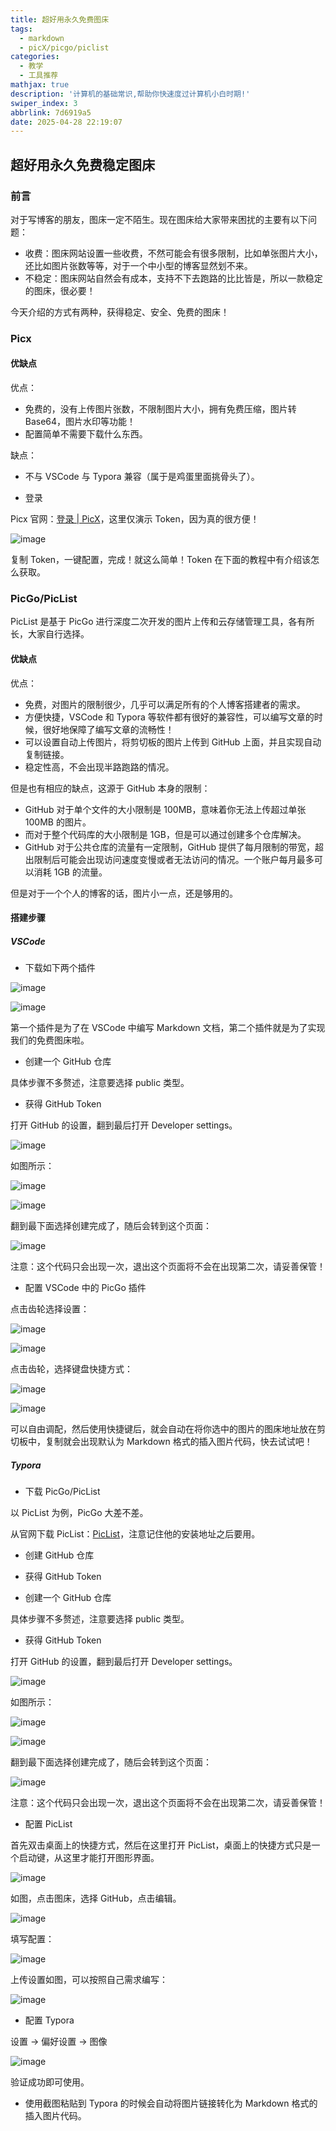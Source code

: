 ```yaml
---
title: 超好用永久免费图床
tags:
  - markdown
  - picX/picgo/piclist
categories:
  - 教学
  - 工具推荐
mathjax: true
description: '计算机的基础常识,帮助你快速度过计算机小白时期!'
swiper_index: 3
abbrlink: 7d6919a5
date: 2025-04-28 22:19:07
---
```


## 超好用永久免费稳定图床

### 前言

对于写博客的朋友，图床一定不陌生。现在图床给大家带来困扰的主要有以下问题：

- 收费：图床网站设置一些收费，不然可能会有很多限制，比如单张图片大小，还比如图片张数等等，对于一个中小型的博客显然划不来。
- 不稳定：图床网站自然会有成本，支持不下去跑路的比比皆是，所以一款稳定的图床，很必要！

今天介绍的方式有两种，获得稳定、安全、免费的图床！

### Picx

#### 优缺点

优点：

- 免费的，没有上传图片张数，不限制图片大小，拥有免费压缩，图片转 Base64，图片水印等功能！
- 配置简单不需要下载什么东西。

缺点：

- 不与 VSCode 与 Typora 兼容（属于是鸡蛋里面挑骨头了）。

- 登录

Picx 官网：[登录 | PicX](https://picx.xpoet.cn/#/)，这里仅演示 Token，因为真的很方便！

![image](https://moshiqiqian.github.io/picx-images-hosting/image.2h8ig3dync.webp)

复制 Token，一键配置，完成！就这么简单！Token 在下面的教程中有介绍该怎么获取。

### PicGo/PicList

PicList 是基于 PicGo 进行深度二次开发的图片上传和云存储管理工具，各有所长，大家自行选择。

#### 优缺点

优点：

- 免费，对图片的限制很少，几乎可以满足所有的个人博客搭建者的需求。
- 方便快捷，VSCode 和 Typora 等软件都有很好的兼容性，可以编写文章的时候，很好地保障了编写文章的流畅性！
- 可以设置自动上传图片，将剪切板的图片上传到 GitHub 上面，并且实现自动复制链接。
- 稳定性高，不会出现半路跑路的情况。

但是也有相应的缺点，这源于 GitHub 本身的限制：

- GitHub 对于单个文件的大小限制是 100MB，意味着你无法上传超过单张 100MB 的图片。
- 而对于整个代码库的大小限制是 1GB，但是可以通过创建多个仓库解决。
- GitHub 对于公共仓库的流量有一定限制，GitHub 提供了每月限制的带宽，超出限制后可能会出现访问速度变慢或者无法访问的情况。一个账户每月最多可以消耗 1GB 的流量。

但是对于一个个人的博客的话，图片小一点，还是够用的。

#### 搭建步骤

##### VSCode

- 下载如下两个插件

![image](https://moshiqiqian.github.io/picx-images-hosting/image.60ug5woo3s.webp)

![image](https://moshiqiqian.github.io/picx-images-hosting/image.9dd60a5dxp.webp)

第一个插件是为了在 VSCode 中编写 Markdown 文档，第二个插件就是为了实现我们的免费图床啦。

- 创建一个 GitHub 仓库

具体步骤不多赘述，注意要选择 public 类型。

- 获得 GitHub Token

打开 GitHub 的设置，翻到最后打开 Developer settings。

![image](https://moshiqiqian.github.io/picx-images-hosting/image.1lc10nh8cm.webp)

如图所示：

![image](https://moshiqiqian.github.io/picx-images-hosting/image.5tr8ah8gx0.webp)

![image](https://moshiqiqian.github.io/picx-images-hosting/image.491hb0chil.webp)

翻到最下面选择创建完成了，随后会转到这个页面：

![image](https://moshiqiqian.github.io/picx-images-hosting/image.3rbfmfctxe.webp)

注意：这个代码只会出现一次，退出这个页面将不会在出现第二次，请妥善保管！

- 配置 VSCode 中的 PicGo 插件

点击齿轮选择设置：

![image](https://moshiqiqian.github.io/picx-images-hosting/image.5q7mcrjax1.webp)

![image](https://moshiqiqian.github.io/picx-images-hosting/image.9gwry0ac1k.webp)

点击齿轮，选择键盘快捷方式：

![image](https://moshiqiqian.github.io/picx-images-hosting/image.5q7mcrjax1.webp)

![image](https://moshiqiqian.github.io/picx-images-hosting/image.1vyutt4fjd.webp)

可以自由调配，然后使用快捷键后，就会自动在将你选中的图片的图床地址放在剪切板中，复制就会出现默认为 Markdown 格式的插入图片代码，快去试试吧！

##### Typora

- 下载 PicGo/PicList

以 PicList 为例，PicGo 大差不差。

从官网下载 PicList：[PicList](https://piclist.cn/)，注意记住他的安装地址之后要用。

- 创建 GitHub 仓库

- 获得 GitHub Token

- 创建一个 GitHub 仓库

具体步骤不多赘述，注意要选择 public 类型。

- 获得 GitHub Token

打开 GitHub 的设置，翻到最后打开 Developer settings。

![image](https://moshiqiqian.github.io/picx-images-hosting/image.1lc10nh8cm.webp)

如图所示：

![image](https://moshiqiqian.github.io/picx-images-hosting/image.5tr8ah8gx0.webp)

![image](https://moshiqiqian.github.io/picx-images-hosting/image.491hb0chil.webp)

翻到最下面选择创建完成了，随后会转到这个页面：

![image](https://moshiqiqian.github.io/picx-images-hosting/image.3rbfmfctxe.webp)

注意：这个代码只会出现一次，退出这个页面将不会在出现第二次，请妥善保管！

- 配置 PicList

首先双击桌面上的快捷方式，然后在这里打开 PicList，桌面上的快捷方式只是一个启动键，从这里才能打开图形界面。

![image](https://moshiqiqian.github.io/picx-images-hosting/image.esps22g9s.webp)

如图，点击图床，选择 GitHub，点击编辑。

![image](https://moshiqiqian.github.io/picx-images-hosting/image.1ap77icxtz.webp)

填写配置：

![image](https://moshiqiqian.github.io/picx-images-hosting/image.2dowie9eth.webp)

上传设置如图，可以按照自己需求编写：

![image](https://moshiqiqian.github.io/picx-images-hosting/image.5q7mcrqkb9.webp)

- 配置 Typora

设置 -> 偏好设置 -> 图像

![image](https://moshiqiqian.github.io/picx-images-hosting/image.3d4zvkfrrj.webp)

验证成功即可使用。

- 使用截图粘贴到 Typora 的时候会自动将图片链接转化为 Markdown 格式的插入图片代码。
